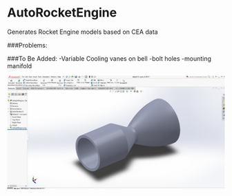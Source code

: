 # AutoRocketEngine
Generates Rocket Engine models based on CEA data

###Problems:

  
 ###To Be Added:
   -Variable Cooling vanes on bell
   -bolt holes
   -mounting manifold

<img src = https://github.com/jsmartini/AutoRocketEngine/blob/master/rerender1.PNG></img>
